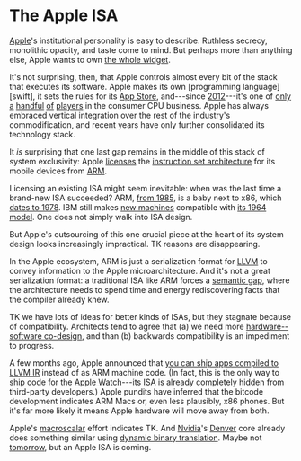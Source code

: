 # The Apple ISA

[Apple][]'s institutional personality is easy to describe. Ruthless secrecy, monolithic opacity, and taste come to mind. But perhaps more than anything else, Apple wants to own [the whole widget][whole widget].

It's not surprising, then, that Apple controls almost every bit of the stack that executes its software. Apple makes its own [programming language][swift], it sets the rules for its [App Store][], and---since [2012][a6]---it's one of [only][intel] [a][amd] [handful][arm] [of][qualcomm] [players][nvidia] in the consumer CPU business. Apple has always embraced vertical integration over the rest of the industry's commodification, and recent years have only further consolidated its technology stack.

It *is* surprising that one last gap remains in the middle of this stack of system exclusivity: Apple [licenses][armlicense] the [instruction set architecture][isa] for its mobile devices from [ARM][].

Licensing an existing ISA might seem inevitable: when was the last time a brand-new ISA succeeded? ARM, [from 1985][armwiki], is a baby next to x86, which [dates to 1978][x86]. IBM still makes [new machines][systemz] compatible with [its 1964 model][s360]. One does not simply walk into ISA design.

But Apple's outsourcing of this one crucial piece at the heart of its system design looks increasingly impractical. TK reasons are disappearing.

In the Apple ecosystem, ARM is just a serialization format for [LLVM][] to convey information to the Apple microarchitecture. And it's not a great serialization format: a traditional ISA like ARM forces a [semantic gap][], where the architecture needs to spend time and energy rediscovering facts that the compiler already knew.

TK we have lots of ideas for better kinds of ISAs, but they stagnate because of compatibility. Architects tend to agree that (a) we need more [hardware--software co-design][snapl], and than (b) backwards compatibility is an impediment to progress.

A few months ago, Apple announced that [you can ship apps compiled to LLVM IR][bitcode] instead of as ARM machine code. (In fact, this is the only way to ship code for the [Apple Watch][watch]---its ISA is already completely hidden from third-party developers.) Apple pundits have inferred that the bitcode development indicates ARM Macs or, even less plausibly, x86 phones. But it's far more likely it means Apple hardware will move away from both.

Apple's [macroscalar][] effort indicates TK.
And [Nvidia][]'s [Denver][] core already does something similar using [dynamic binary translation][transmeta].
Maybe not [tomorrow][sep9], but an Apple ISA is coming.

[whole widget]: https://www.youtube.com/watch?v=V0OpB5THBOg
[armlicense]: http://www.arm.com/products/buying-guide/licensing/index.php
[a6]: https://en.wikipedia.org/wiki/Apple_A6
[armwiki]: https://en.wikipedia.org/wiki/ARM_architecture
[x86]: https://en.wikipedia.org/wiki/X86
[systemz]: https://en.wikipedia.org/wiki/IBM_System_z
[s360]: https://en.wikipedia.org/wiki/IBM_System/360_architecture
[denver]: https://en.wikipedia.org/wiki/Project_Denver
[transmeta]: https://en.wikipedia.org/wiki/Transmeta
[sep9]: http://www.apple.com/apple-events/september-2015/
[snapl]: http://adriansampson.net/media/papers/cliche-snapl2015.pdf
[bitcode]: https://developer.apple.com/library/prerelease/watchos/documentation/IDEs/Conceptual/AppDistributionGuide/AppThinning/AppThinning.html#//apple_ref/doc/uid/TP40012582-CH35-SW2
[watch]: http://www.apple.com/watch/
[intel]: http://www.intel.com/
[qualcomm]: https://www.qualcomm.com/
[arm]: http://www.arm.com/
[nvidia]: http://www.nvidia.com/
[apple]: http://www.apple.com/
[app store]: https://twitter.com/AppStore
[amd]: http://www.amd.com/
[macroscalar]: http://adriansampson.net/blog/macroscalar.html
[isa]: https://en.wikipedia.org/wiki/Instruction_set
[semantic gap]: https://en.wikipedia.org/wiki/Semantic_gap
[llvm]: http://llvm.org/
